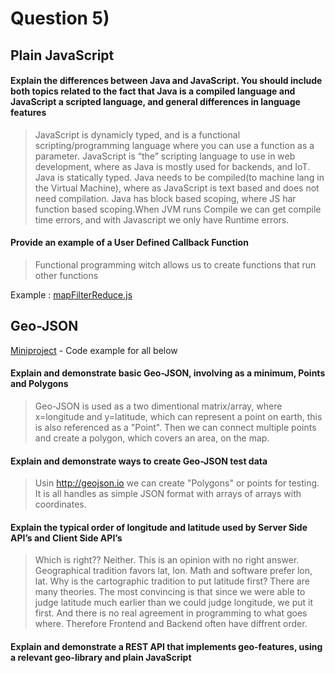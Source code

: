 # Question 5)
## Plain JavaScript

#### Explain the differences between Java and JavaScript. You should include both topics related to the fact that Java is a compiled language and JavaScript a scripted language, and general differences in language features
>JavaScript is dynamicly typed, and is a functional scripting/programming language where you can use a function as a parameter. JavaScript is “the” scripting language to use in web development, where as Java is mostly used for backends, and IoT. Java is statically typed.
>Java needs to be compiled(to machine lang in the Virtual Machine), where as JavaScript is text based and does not need compilation.
>Java has block based scoping, where JS har function based scoping.When JVM runs Compile we can get compile time errors, and with Javascript we only have Runtime errors.

#### Provide an example of a User Defined Callback Function
>Functional programming witch allows us to create functions that run other functions

Example : [mapFilterReduce.js](../mapFilterReduce.js)

## Geo-JSON 
[Miniproject](https://github.com/Stani2980/miniProjectJS) -  Code example for all below

#### Explain and demonstrate basic Geo-JSON, involving as a minimum, Points and Polygons
>Geo-JSON is used as a two dimentional matrix/array, where x=longitude and y=latitude, which can represent a point on earth, this is also referenced as a "Point". Then we can connect multiple points and create a polygon, which covers an area, on the map.

#### Explain and demonstrate ways to create Geo-JSON test data
>Usin http://geojson.io we can create "Polygons" or points for testing. It is all handles as simple JSON format with arrays of arrays with coordinates.

#### Explain the typical order of longitude and latitude used by Server Side API’s and Client Side API’s
>Which is right??
>Neither. This is an opinion with no right answer. Geographical tradition favors lat, lon. Math and software prefer lon, lat.
>Why is the cartographic tradition to put latitude first?
>There are many theories. The most convincing is that since we were able to judge latitude much earlier than we could judge longitude, we put it first.
>And there is no real agreement in programming to what goes where. Therefore Frontend and Backend often have diffrent order.


#### Explain and demonstrate a REST API that implements geo-features, using a relevant geo-library and plain JavaScript
